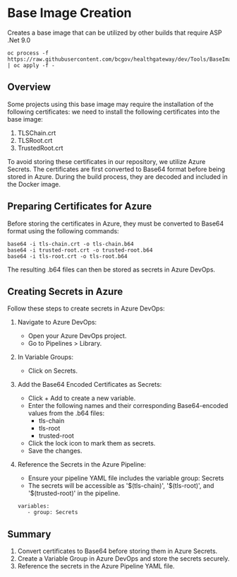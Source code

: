 # Base Image Creation

Creates a base image that can be utilized by other builds that require ASP .Net 9.0

```console
oc process -f https://raw.githubusercontent.com/bcgov/healthgateway/dev/Tools/BaseImage/build.yaml | oc apply -f -
```
## Overview

Some projects using this base image may require the installation of the following certificates: we need to install the following certificates into the base image:

1. TLSChain.crt
2. TLSRoot.crt
3. TrustedRoot.crt

To avoid storing these certificates in our repository, we utilize Azure Secrets. The certificates are first converted to Base64 format before being stored in Azure. During the build process, they are decoded and included in the Docker image.

## Preparing Certificates for Azure

Before storing the certificates in Azure, they must be converted to Base64 format using the following commands:

```console
base64 -i tls-chain.crt -o tls-chain.b64
base64 -i trusted-root.crt -o trusted-root.b64
base64 -i tls-root.crt -o tls-root.b64
```
The resulting .b64 files can then be stored as secrets in Azure DevOps.

## Creating Secrets in Azure

Follow these steps to create secrets in Azure DevOps:

1. Navigate to Azure DevOps:
    - Open your Azure DevOps project.
    - Go to Pipelines > Library.

2. In Variable Groups:
   - Click on Secrets.

3. Add the Base64 Encoded Certificates as Secrets:
   - Click + Add to create a new variable.
   - Enter the following names and their corresponding Base64-encoded values from the .b64 files:
      - tls-chain
      - tls-root
      - trusted-root
   - Click the lock icon to mark them as secrets.
   - Save the changes.

4. Reference the Secrets in the Azure Pipeline:
   - Ensure your pipeline YAML file includes the variable group: Secrets
   - The secrets will be accessible as '\$(tls-chain)', '\$(tls-root)', and '\$(trusted-root)' in the pipeline.

    ```console
    variables:
       - group: Secrets
    ```

## Summary

1. Convert certificates to Base64 before storing them in Azure Secrets.
2. Create a Variable Group in Azure DevOps and store the secrets securely.
3. Reference the secrets in the Azure Pipeline YAML file.


